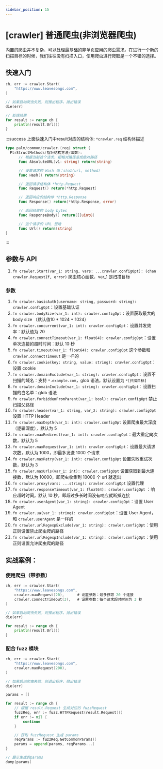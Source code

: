 ```yaml
---
sidebar_position: 15
---
```


# [crawler] 普通爬虫(非浏览器爬虫)

内置的爬虫并不复杂，可以处理最基础的非单页应用的爬虫需求。在进行一个新的扫描目标的时候，我们往往没有扫描入口，使用爬虫进行爬取是一个不错的选择。

## 快速入门

```go
ch, err := crawler.Start(
    "https://www.leavesongs.com",
)

// 如果启动爬虫失败，则推出程序，抛出错误
die(err)

// 处理结果
for result := range ch {
    println(result.Url())
}
```

:::success 上面快速入门中result对应的结构体: `*crawler.req` 结构体描述
```go
type palm/common/crawler.(req) struct {
  PtrStructMethods(指针结构方法/函数):
      // 根据当前这个请求，把相对路径变成绝对路径
      func AbsoluteURL(v1: string) return(string)

      // 设置请求的 Hash 值：sha1(url, method)
      func Hash() return(string)

      // 返回请求结构体 *http.Request
      func Request() return(*http.Request)

      // 返回响应的结构体 *http.Response
      func Response() return(*http.Response, error)

      // 返回结果的 body bytes
      func ResponseBody() return([]uint8)

      // 这个请求的 URL 是啥
      func Url() return(string)
}
```
:::

## 参数与 API

1. `fn crawler.Start(var_1: string, vars: ...crawler.configOpt): (chan crawler.RequestIf, error)` 爬虫核心函数，var_1 是扫描目标

### 参数

1. `fn crawler.basicAuth(username: string, password: string): crawler.configOpt`：设置基础认证
1. `fn crawler.bodySize(var_1: int): crawler.configOpt`：设置获取最大的 body size （默认值10 * 1024 * 1024）
1. `fn crawler.concurrent(var_1: int): crawler.configOpt`：设置并发效率：默认值为 20
1. `fn crawler.connectTimeout(var_1: float64): crawler.configOpt`：设置单次连接的超时时间：默认 10 秒
1. `fn crawler.timeout(var_1: float64): crawler.configOpt` 这个参数和 `crawler.connectTimeout` 是一样的
1. `fn crawler.cookie(key: string, value: string): crawler.configOpt`：设置 cookie
1. `fn crawler.domainExclude(var_1: string): crawler.configOpt`：设置不扫描的域名：支持 `*.example.com`，glob 语法，默认设置为 `*[扫描目标]`
1. `fn crawler.domainInclude(var_1: string): crawler.configOpt`：设置扫描的白名单：glob 语法
1. `fn crawler.forbiddenFromParent(var_1: bool): crawler.configOpt` 禁止扫描父路径
1. `fn crawler.header(var_1: string, var_2: string): crawler.configOpt` 设置 HTTP Header
1. `fn crawler.maxDepth(var_1: int): crawler.configOpt` 设置爬虫最大深度（逻辑深度），默认为 5
1. `fn crawler.maxRedirect(var_1: int): crawler.configOpt`：最大重定向次数，默认为 5
1. `fn crawler.maxRequest(var_1: int): crawler.configOpt`：设置最大请求次数，默认为 1000，即最多发送 1000 个请求
1. `fn crawler.maxRetry(var_1: int): crawler.configOpt` 设置失败重试次数，默认为 3
1. `fn crawler.maxUrls(var_1: int): crawler.configOpt` 设置获取到最大连接数，默认为 10000，即爬虫收集到 10000 个 url 就退出
1. `fn crawler.proxy(vars: ...string): crawler.configOpt` 设置代理
1. `fn crawler.responseTimeout(var_1: float64): crawler.configOpt` ：响应超时时间，默认 10 秒，即超过多长时间没有响应就断掉连接
1. `fn crawler.userAgent(var_1: string): crawler.configOpt`：设置 User Agent
1. `fn crawler.ua(var_1: string): crawler.configOpt`：设置 User Agent，和 `crawler.userAgent` 是一样的
1. `fn crawler.urlRegexpExclude(var_1: string): crawler.configOpt`：使用正则设置禁止爬虫爬的路径
1. `fn crawler.urlRegexpInclude(var_1: string): crawler.configOpt`：使用正则设置允许爬虫爬的路径

## 实战案例：

### 使用爬虫（带参数）

```go
ch, err := crawler.Start(
    "https://www.leavesongs.com",
    crawler.maxRequest(20),      # 设置参数：最多获取 20 个连接
    crawler.connectTimeout(3),   # 设置参数：每个请求超时时间为 3 秒
)

// 如果启动爬虫失败，则推出程序，抛出错误
die(err)

for result := range ch {
    println(result.Url())
}
```

### 配合 fuzz 模块

```go
ch, err := crawler.Start(
    "https://www.leavesongs.com",
    crawler.maxRequest(200),
)

// 如果启动爬虫失败，则退出程序，抛出错误
die(err)

params = []

for result := range ch {
    // 根据 result.Request 生成对应的 fuzzRequest
    fuzzReq, err := fuzz.HTTPRequest(result.Request())
    if err != nil {
        continue
    }

    // 获取 fuzzRequest 生成 params
    reqParams := fuzzReq.GetCommonParams()
    params = append(params, reqParams...)
}

// 展示生成的params
dump(params)
```